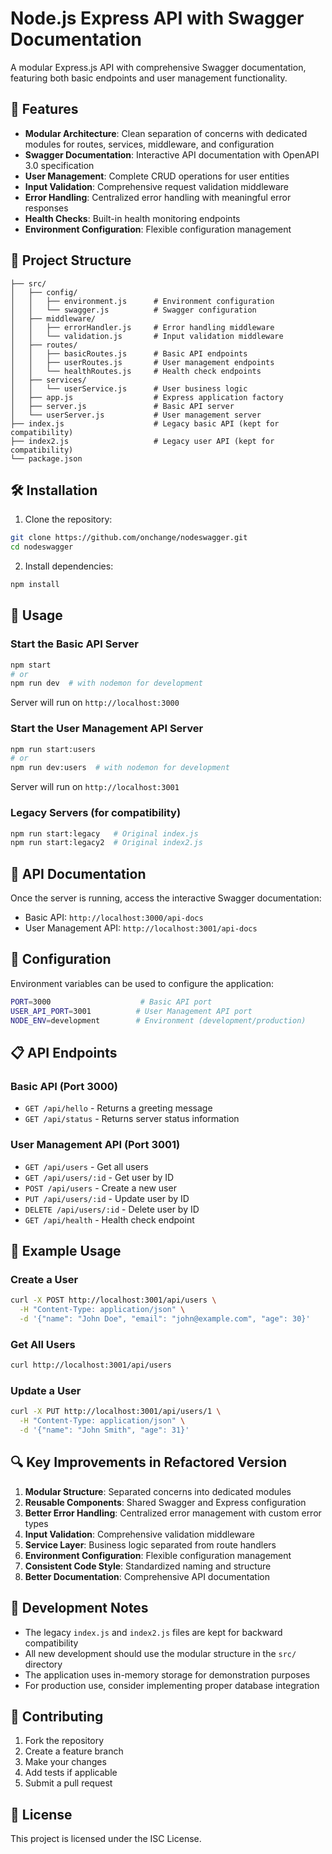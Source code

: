 # Node.js Express API with Swagger Documentation

A modular Express.js API with comprehensive Swagger documentation, featuring both basic endpoints and user management functionality.

## 🚀 Features

- **Modular Architecture**: Clean separation of concerns with dedicated modules for routes, services, middleware, and configuration
- **Swagger Documentation**: Interactive API documentation with OpenAPI 3.0 specification
- **User Management**: Complete CRUD operations for user entities
- **Input Validation**: Comprehensive request validation middleware
- **Error Handling**: Centralized error handling with meaningful error responses
- **Health Checks**: Built-in health monitoring endpoints
- **Environment Configuration**: Flexible configuration management

## 📁 Project Structure

```
├── src/
│   ├── config/
│   │   ├── environment.js      # Environment configuration
│   │   └── swagger.js          # Swagger configuration
│   ├── middleware/
│   │   ├── errorHandler.js     # Error handling middleware
│   │   └── validation.js       # Input validation middleware
│   ├── routes/
│   │   ├── basicRoutes.js      # Basic API endpoints
│   │   ├── userRoutes.js       # User management endpoints
│   │   └── healthRoutes.js     # Health check endpoints
│   ├── services/
│   │   └── userService.js      # User business logic
│   ├── app.js                  # Express application factory
│   ├── server.js               # Basic API server
│   └── userServer.js           # User management server
├── index.js                    # Legacy basic API (kept for compatibility)
├── index2.js                   # Legacy user API (kept for compatibility)
└── package.json
```

## 🛠 Installation

1. Clone the repository:
```bash
git clone https://github.com/onchange/nodeswagger.git
cd nodeswagger
```

2. Install dependencies:
```bash
npm install
```

## 🚀 Usage

### Start the Basic API Server
```bash
npm start
# or
npm run dev  # with nodemon for development
```
Server will run on `http://localhost:3000`

### Start the User Management API Server
```bash
npm run start:users
# or
npm run dev:users  # with nodemon for development
```
Server will run on `http://localhost:3001`

### Legacy Servers (for compatibility)
```bash
npm run start:legacy   # Original index.js
npm run start:legacy2  # Original index2.js
```

## 📖 API Documentation

Once the server is running, access the interactive Swagger documentation:

- Basic API: `http://localhost:3000/api-docs`
- User Management API: `http://localhost:3001/api-docs`

## 🔧 Configuration

Environment variables can be used to configure the application:

```bash
PORT=3000                    # Basic API port
USER_API_PORT=3001          # User Management API port
NODE_ENV=development        # Environment (development/production)
```

## 📋 API Endpoints

### Basic API (Port 3000)
- `GET /api/hello` - Returns a greeting message
- `GET /api/status` - Returns server status information

### User Management API (Port 3001)
- `GET /api/users` - Get all users
- `GET /api/users/:id` - Get user by ID
- `POST /api/users` - Create a new user
- `PUT /api/users/:id` - Update user by ID
- `DELETE /api/users/:id` - Delete user by ID
- `GET /api/health` - Health check endpoint

## 🧪 Example Usage

### Create a User
```bash
curl -X POST http://localhost:3001/api/users \
  -H "Content-Type: application/json" \
  -d '{"name": "John Doe", "email": "john@example.com", "age": 30}'
```

### Get All Users
```bash
curl http://localhost:3001/api/users
```

### Update a User
```bash
curl -X PUT http://localhost:3001/api/users/1 \
  -H "Content-Type: application/json" \
  -d '{"name": "John Smith", "age": 31}'
```

## 🔍 Key Improvements in Refactored Version

1. **Modular Structure**: Separated concerns into dedicated modules
2. **Reusable Components**: Shared Swagger and Express configuration
3. **Better Error Handling**: Centralized error management with custom error types
4. **Input Validation**: Comprehensive validation middleware
5. **Service Layer**: Business logic separated from route handlers
6. **Environment Configuration**: Flexible configuration management
7. **Consistent Code Style**: Standardized naming and structure
8. **Better Documentation**: Comprehensive API documentation

## 📝 Development Notes

- The legacy `index.js` and `index2.js` files are kept for backward compatibility
- All new development should use the modular structure in the `src/` directory
- The application uses in-memory storage for demonstration purposes
- For production use, consider implementing proper database integration

## 🤝 Contributing

1. Fork the repository
2. Create a feature branch
3. Make your changes
4. Add tests if applicable
5. Submit a pull request

## 📄 License

This project is licensed under the ISC License.